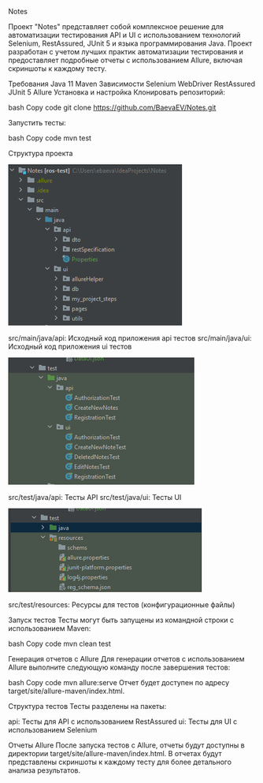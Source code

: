 Notes

Проект "Notes" представляет собой комплексное решение для автоматизации тестирования API и UI с использованием технологий Selenium, RestAssured, JUnit 5 и языка программирования Java. Проект разработан с учетом лучших практик автоматизации тестирования и предоставляет подробные отчеты с использованием Allure, включая скриншоты к каждому тесту.

Требования
Java 11
Maven
Зависимости
Selenium WebDriver
RestAssured
JUnit 5
Allure
Установка и настройка
Клонировать репозиторий:

bash
Copy code
git clone https://github.com/BaevaEV/Notes.git


Запустить тесты:

bash
Copy code
mvn test

Структура проекта

![img.png](img.png)

src/main/java/api: Исходный код приложения api тестов
src/main/java/ui: Исходный код приложения ui тестов

![img_1.png](img_1.png)

src/test/java/api: Тесты API
src/test/java/ui: Тесты UI

![img_2.png](img_2.png)

src/test/resources: Ресурсы для тестов (конфигурационные файлы)


Запуск тестов
Тесты могут быть запущены из командной строки с использованием Maven:

bash
Copy code
mvn clean test


Генерация отчетов с Allure
Для генерации отчетов с использованием Allure выполните следующую команду после завершения тестов:

bash
Copy code
mvn allure:serve
Отчет будет доступен по адресу target/site/allure-maven/index.html.

Структура тестов
Тесты разделены на пакеты:

api: Тесты для API с использованием RestAssured
ui: Тесты для UI с использованием Selenium

Отчеты Allure
После запуска тестов с Allure, отчеты будут доступны в директории target/site/allure-maven/index.html. В отчетах будут представлены скриншоты к каждому тесту для более детального анализа результатов.




